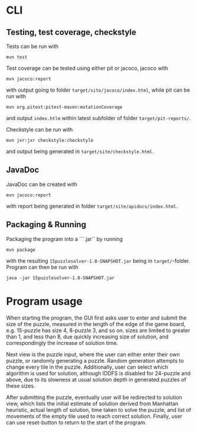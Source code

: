 CLI
===

Testing, test coverage, checkstyle
----------------------------------

Tests can be run with
```
mvn test
```

Test coverage can be tested using either pit or jacoco, jacoco with
```
mvn jacoco:report
```
with output going to folder ``target/site/jacoco/index.html``, while pit can be run with 
```
mvn org.pitest:pitest-maven:mutationCoverage
```
and output ``index.htlm`` within latest subfolder of folder ``target/pit-reports/``.

Checkstyle can be run with
```
mvn jxr:jxr checkstyle:checkstyle
```

and output being generated in ``target/site/checkstyle.html``.

JavaDoc
-------
JavaDoc can be created with
```
mvn jacoco:report
```
with report being generated in folder ``target/site/apidocs/index.html``.

Packaging & Running
-------------------

Packaging the program into a ```.jar`` by running
```
mvn package
```
with the resulting ``15puzzlesolver-1.0-SNAPSHOT.jar`` being in ``target/``-folder. Program can then be run with
```
java -jar 15puzzlesolver-1.0-SNAPSHOT.jar
```

Program usage
=============

When starting the program, the GUI first asks user to enter and submit the size of the puzzle, measured in the length of the edge of the game board, e.g. 15-puzzle has size 4, 8-puzzle 3, and so on. sizes are limited to greater than 1, and less than 8, due quickly increasing size of solution, and correspondingly the increase of solution time.

Next view is the puzzle input, where the user can either enter their own puzzle, or randomly generating a puzzle. Random generation attempts to change every tile in the puzzle. Additionally, user can select which algorithm is used for solution, although IDDFS is disabled for 24-puzzle and above, due to its slowness at usual solution depth in generated puzzles of these sizes.

After submitting the puzzle, eventually user will be redirected to solution view, which lists the initial estimate of solution derived from Manhattan heuristic, actual length of solution, time taken to solve the puzzle, and list of movements of the empty tile used to reach correct solution. Finally, user can use reset-button to return to the start of the program.
